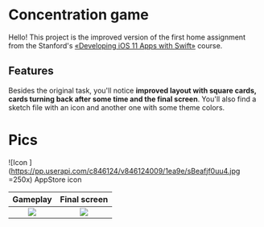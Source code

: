# Concentration game

Hello! This project is the improved version of the first home assignment from the Stanford's [«Developing iOS 11 Apps with Swift»](https://itunes.apple.com/us/course/developing-ios-11-apps-with-swift/id1309275316) course.

## Features

Besides the original task, you'll notice **improved layout with square cards, cards turning back after some time and the final screen**. You'll also find a sketch file with an icon and another one with some theme colors.

# Pics
![Icon
](https://pp.userapi.com/c846124/v846124009/1ea9e/sBeafjf0uu4.jpg =250x)
AppStore icon


Gameplay             |  Final screen
:-------------------------:|:-------------------------:
![](https://pp.userapi.com/c846124/v846124009/1ea8b/Itm_pRIjNxM.jpg)  |  ![](https://pp.userapi.com/c846124/v846124009/1ea95/2vCiCz2y5Yo.jpg)
```
